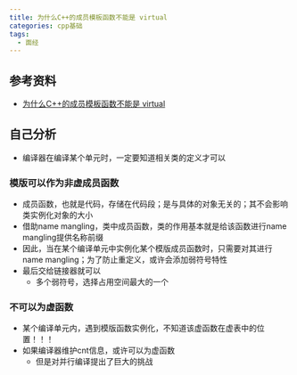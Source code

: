 ```yaml
---
title: 为什么C++的成员模板函数不能是 virtual
categories: cpp基础
tags:
  - 面经
---
```

## 参考资料
- [为什么C++的成员模板函数不能是 virtual](https://csguide.cn/cpp/object_oriented/why_template_cannot_be_virtual.html#%E9%97%AE%E9%A2%98%E5%90%AB%E4%B9%89)

## 自己分析
- 编译器在编译某个单元时，一定要知道相关类的定义才可以

### 模版可以作为非虚成员函数
- 成员函数，也就是代码，存储在代码段；是与具体的对象无关的；其不会影响类实例化对象的大小
- 借助name mangling，类中成员函数，类的作用基本就是给该函数进行name mangling提供名称前缀
- 因此，当在某个编译单元中实例化某个模版成员函数时，只需要对其进行name mangling；为了防止重定义，或许会添加弱符号特性
- 最后交给链接器就可以
	- 多个弱符号，选择占用空间最大的一个

### 不可以为虚函数
- 某个编译单元内，遇到模版函数实例化，不知道该虚函数在虚表中的位置！！！
- 如果编译器维护cnt信息，或许可以为虚函数
	- 但是对并行编译提出了巨大的挑战